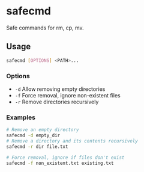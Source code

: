 # safecmd

Safe commands for rm, cp, mv.

## Usage

```bash
safecmd [OPTIONS] <PATH>...
```

### Options

- `-d`  Allow removing empty directories
- `-f`  Force removal, ignore non-existent files
- `-r`  Remove directories recursively

### Examples

```bash
# Remove an empty directory
safecmd -d empty_dir
# Remove a directory and its contents recursively
safecmd -r dir file.txt

# Force removal, ignore if files don't exist
safecmd -f non_existent.txt existing.txt
```
